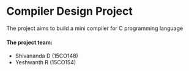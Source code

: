 # Compiler Design Project
The project aims to build a mini compiler for C programming language
#### The project team:
* Shivananda D (15CO148)
* Yeshwanth R (15CO154)
